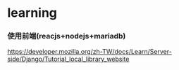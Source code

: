 # learning

### 使用前端(reacjs+nodejs+mariadb)

https://developer.mozilla.org/zh-TW/docs/Learn/Server-side/Django/Tutorial_local_library_website
